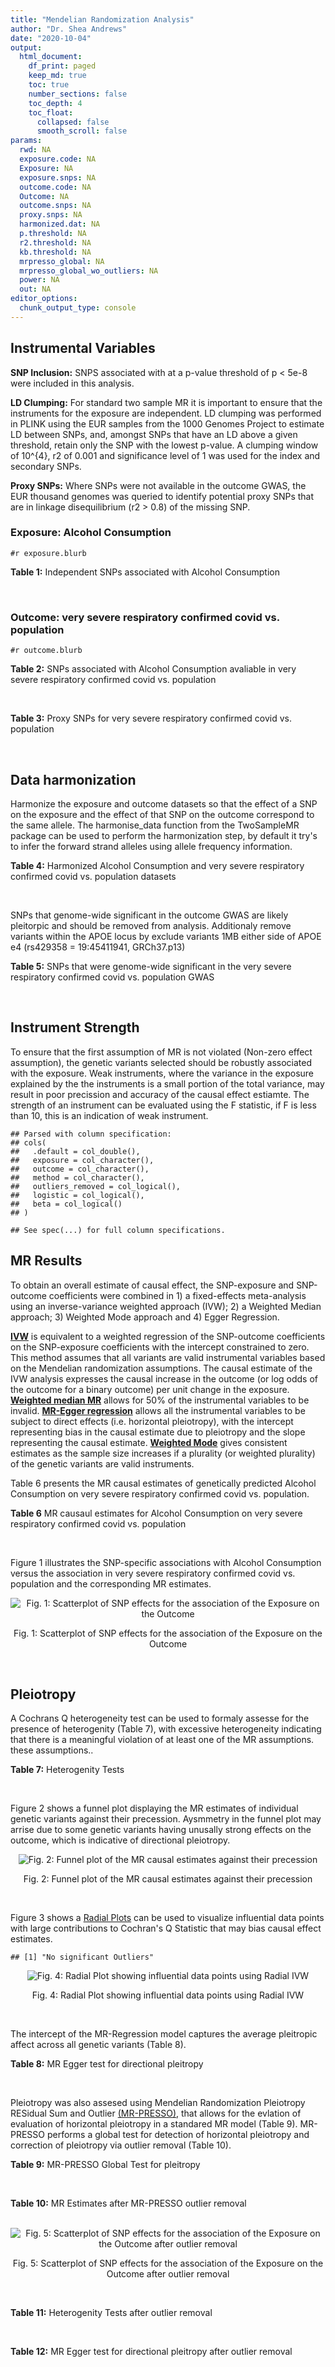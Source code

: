 ```yaml
---
title: "Mendelian Randomization Analysis"
author: "Dr. Shea Andrews"
date: "2020-10-04"
output:
  html_document:
    df_print: paged
    keep_md: true
    toc: true
    number_sections: false
    toc_depth: 4
    toc_float:
      collapsed: false
      smooth_scroll: false
params:
  rwd: NA
  exposure.code: NA
  Exposure: NA
  exposure.snps: NA
  outcome.code: NA
  Outcome: NA
  outcome.snps: NA
  proxy.snps: NA
  harmonized.dat: NA
  p.threshold: NA
  r2.threshold: NA
  kb.threshold: NA
  mrpresso_global: NA
  mrpresso_global_wo_outliers: NA
  power: NA
  out: NA
editor_options:
  chunk_output_type: console
---
```







## Instrumental Variables
**SNP Inclusion:** SNPS associated with at a p-value threshold of p < 5e-8 were included in this analysis.
<br>

**LD Clumping:** For standard two sample MR it is important to ensure that the instruments for the exposure are independent. LD clumping was performed in PLINK using the EUR samples from the 1000 Genomes Project to estimate LD between SNPs, and, amongst SNPs that have an LD above a given threshold, retain only the SNP with the lowest p-value. A clumping window of 10^{4}, r2 of 0.001 and significance level of 1 was used for the index and secondary SNPs.
<br>

**Proxy SNPs:** Where SNPs were not available in the outcome GWAS, the EUR thousand genomes was queried to identify potential proxy SNPs that are in linkage disequilibrium (r2 > 0.8) of the missing SNP.
<br>

### Exposure: Alcohol Consumption
`#r exposure.blurb`
<br>

**Table 1:** Independent SNPs associated with Alcohol Consumption
<div data-pagedtable="false">
  <script data-pagedtable-source type="application/json">
{"columns":[{"label":["SNP"],"name":[1],"type":["chr"],"align":["left"]},{"label":["CHROM"],"name":[2],"type":["dbl"],"align":["right"]},{"label":["POS"],"name":[3],"type":["dbl"],"align":["right"]},{"label":["REF"],"name":[4],"type":["chr"],"align":["left"]},{"label":["ALT"],"name":[5],"type":["chr"],"align":["left"]},{"label":["AF"],"name":[6],"type":["dbl"],"align":["right"]},{"label":["BETA"],"name":[7],"type":["dbl"],"align":["right"]},{"label":["SE"],"name":[8],"type":["dbl"],"align":["right"]},{"label":["Z"],"name":[9],"type":["dbl"],"align":["right"]},{"label":["P"],"name":[10],"type":["dbl"],"align":["right"]},{"label":["N"],"name":[11],"type":["dbl"],"align":["right"]},{"label":["TRAIT"],"name":[12],"type":["chr"],"align":["left"]}],"data":[{"1":"rs10753661","2":"1","3":"165119792","4":"G","5":"A","6":"0.7020","7":"-0.0113","8":"0.00209","9":"-5.406699","10":"4.24e-08","11":"537349","12":"drnkwk"},{"1":"rs28680958","2":"1","3":"173848808","4":"G","5":"A","6":"0.2300","7":"-0.0136","8":"0.00237","9":"-5.738397","10":"9.78e-09","11":"537349","12":"drnkwk"},{"1":"rs1260326","2":"2","3":"27730940","4":"T","5":"C","6":"0.5950","7":"0.0233","8":"0.00196","9":"11.887755","10":"3.33e-33","11":"537349","12":"drnkwk"},{"1":"rs62135521","2":"2","3":"44296002","4":"G","5":"T","6":"0.0378","7":"-0.0272","8":"0.00470","9":"-5.787234","10":"9.91e-09","11":"537349","12":"drnkwk"},{"1":"rs528301","2":"2","3":"45154908","4":"G","5":"A","6":"0.6050","7":"0.0156","8":"0.00195","9":"8.000000","10":"1.25e-15","11":"537349","12":"drnkwk"},{"1":"rs6739804","2":"2","3":"63269604","4":"T","5":"C","6":"0.6600","7":"-0.0129","8":"0.00208","9":"-6.201923","10":"4.72e-10","11":"537349","12":"drnkwk"},{"1":"rs4233567","2":"2","3":"144272376","4":"C","5":"T","6":"0.3400","7":"-0.0130","8":"0.00208","9":"-6.250000","10":"3.83e-10","11":"537349","12":"drnkwk"},{"1":"rs28732378","2":"3","3":"85403892","4":"A","5":"G","6":"0.7290","7":"-0.0163","8":"0.00217","9":"-7.511521","10":"2.24e-14","11":"537349","12":"drnkwk"},{"1":"rs28712821","2":"4","3":"39413780","4":"G","5":"A","6":"0.5940","7":"0.0284","8":"0.00199","9":"14.271357","10":"1.10e-46","11":"537349","12":"drnkwk"},{"1":"rs16854020","2":"4","3":"42117559","4":"G","5":"A","6":"0.1270","7":"0.0180","8":"0.00289","9":"6.228374","10":"4.82e-10","11":"537349","12":"drnkwk"},{"1":"rs1229984","2":"4","3":"100239319","4":"T","5":"C","6":"0.9530","7":"0.2090","8":"0.00673","9":"31.054978","10":"1.60e-203","11":"537349","12":"drnkwk"},{"1":"rs78234152","2":"4","3":"100279889","4":"G","5":"A","6":"0.0986","7":"0.0275","8":"0.00306","9":"8.986928","10":"2.18e-19","11":"537349","12":"drnkwk"},{"1":"rs13107325","2":"4","3":"103188709","4":"C","5":"T","6":"0.0654","7":"-0.0369","8":"0.00395","9":"-9.341772","10":"1.23e-20","11":"537349","12":"drnkwk"},{"1":"rs331939","2":"4","3":"143654889","4":"G","5":"A","6":"0.3390","7":"-0.0118","8":"0.00202","9":"-5.841584","10":"4.50e-09","11":"537349","12":"drnkwk"},{"1":"rs4916723","2":"5","3":"87854395","4":"A","5":"C","6":"0.4040","7":"-0.0115","8":"0.00199","9":"-5.778894","10":"8.07e-09","11":"537349","12":"drnkwk"},{"1":"rs55872084","2":"5","3":"155902003","4":"G","5":"T","6":"0.2180","7":"0.0129","8":"0.00228","9":"5.657895","10":"1.98e-08","11":"537349","12":"drnkwk"},{"1":"rs10085696","2":"7","3":"69783020","4":"A","5":"G","6":"0.2010","7":"-0.0160","8":"0.00249","9":"-6.425703","10":"1.24e-10","11":"537349","12":"drnkwk"},{"1":"rs2299409","2":"7","3":"103812171","4":"G","5":"A","6":"0.4930","7":"-0.0104","8":"0.00192","9":"-5.416667","10":"4.80e-08","11":"537349","12":"drnkwk"},{"1":"rs6951574","2":"7","3":"153489744","4":"T","5":"C","6":"0.4590","7":"0.0135","8":"0.00205","9":"6.585366","10":"4.44e-11","11":"537349","12":"drnkwk"},{"1":"rs28601761","2":"8","3":"126500031","4":"C","5":"G","6":"0.4050","7":"0.0116","8":"0.00201","9":"5.771144","10":"7.60e-09","11":"537349","12":"drnkwk"},{"1":"rs55932213","2":"9","3":"108755622","4":"A","5":"G","6":"0.7010","7":"0.0129","8":"0.00230","9":"5.608696","10":"1.80e-08","11":"537349","12":"drnkwk"},{"1":"rs2049045","2":"11","3":"27694241","4":"G","5":"C","6":"0.1890","7":"-0.0137","8":"0.00251","9":"-5.458167","10":"3.97e-08","11":"537349","12":"drnkwk"},{"1":"rs4752999","2":"11","3":"47428565","4":"C","5":"T","6":"0.3210","7":"-0.0145","8":"0.00207","9":"-7.004831","10":"2.03e-12","11":"537349","12":"drnkwk"},{"1":"rs4309187","2":"11","3":"113412443","4":"A","5":"C","6":"0.6970","7":"0.0149","8":"0.00210","9":"7.095238","10":"1.37e-12","11":"537349","12":"drnkwk"},{"1":"rs17542254","2":"11","3":"113655696","4":"A","5":"G","6":"0.2510","7":"0.0131","8":"0.00214","9":"6.121495","10":"8.96e-10","11":"537349","12":"drnkwk"},{"1":"rs1387766","2":"12","3":"92081800","4":"G","5":"A","6":"0.6220","7":"-0.0108","8":"0.00198","9":"-5.454545","10":"4.79e-08","11":"537349","12":"drnkwk"},{"1":"rs34704785","2":"13","3":"68117681","4":"C","5":"T","6":"0.4120","7":"-0.0114","8":"0.00214","9":"-5.327103","10":"4.52e-08","11":"537349","12":"drnkwk"},{"1":"rs1123285","2":"14","3":"57274519","4":"C","5":"G","6":"0.3390","7":"-0.0127","8":"0.00208","9":"-6.105769","10":"1.36e-09","11":"537349","12":"drnkwk"},{"1":"rs28929474","2":"14","3":"94844947","4":"C","5":"T","6":"0.0154","7":"-0.0477","8":"0.00719","9":"-6.634214","10":"2.39e-11","11":"537349","12":"drnkwk"},{"1":"rs153106","2":"16","3":"28526897","4":"T","5":"C","6":"0.4090","7":"-0.0137","8":"0.00196","9":"-6.989796","10":"3.63e-12","11":"537349","12":"drnkwk"},{"1":"rs79616692","2":"16","3":"72338507","4":"G","5":"C","6":"0.1100","7":"0.0190","8":"0.00315","9":"6.031746","10":"2.38e-09","11":"537349","12":"drnkwk"},{"1":"rs11860773","2":"16","3":"73912503","4":"T","5":"C","6":"0.1760","7":"-0.0155","8":"0.00251","9":"-6.175299","10":"8.35e-10","11":"537349","12":"drnkwk"},{"1":"rs13332432","2":"16","3":"85721809","4":"C","5":"G","6":"0.2960","7":"0.0142","8":"0.00219","9":"6.484018","10":"5.94e-11","11":"537349","12":"drnkwk"},{"1":"rs34121753","2":"17","3":"7733833","4":"A","5":"G","6":"0.5320","7":"0.0112","8":"0.00199","9":"5.628141","10":"1.39e-08","11":"537349","12":"drnkwk"},{"1":"rs76640332","2":"17","3":"44189858","4":"G","5":"A","6":"0.2040","7":"-0.0219","8":"0.00250","9":"-8.760000","10":"1.47e-18","11":"537349","12":"drnkwk"},{"1":"rs838145","2":"19","3":"49248730","4":"G","5":"A","6":"0.5840","7":"-0.0161","8":"0.00198","9":"-8.131313","10":"3.87e-16","11":"537349","12":"drnkwk"},{"1":"rs6106989","2":"20","3":"25027630","4":"G","5":"A","6":"0.6280","7":"0.0113","8":"0.00204","9":"5.539216","10":"3.81e-08","11":"537349","12":"drnkwk"}],"options":{"columns":{"min":{},"max":[10]},"rows":{"min":[10],"max":[10]},"pages":{}}}
  </script>
</div>
<br>

### Outcome: very severe respiratory confirmed covid vs. population
`#r outcome.blurb`
<br>

**Table 2:** SNPs associated with Alcohol Consumption avaliable in very severe respiratory confirmed covid vs. population
<div data-pagedtable="false">
  <script data-pagedtable-source type="application/json">
{"columns":[{"label":["SNP"],"name":[1],"type":["chr"],"align":["left"]},{"label":["CHROM"],"name":[2],"type":["dbl"],"align":["right"]},{"label":["POS"],"name":[3],"type":["dbl"],"align":["right"]},{"label":["REF"],"name":[4],"type":["chr"],"align":["left"]},{"label":["ALT"],"name":[5],"type":["chr"],"align":["left"]},{"label":["AF"],"name":[6],"type":["dbl"],"align":["right"]},{"label":["BETA"],"name":[7],"type":["dbl"],"align":["right"]},{"label":["SE"],"name":[8],"type":["dbl"],"align":["right"]},{"label":["Z"],"name":[9],"type":["dbl"],"align":["right"]},{"label":["P"],"name":[10],"type":["dbl"],"align":["right"]},{"label":["N"],"name":[11],"type":["dbl"],"align":["right"]},{"label":["TRAIT"],"name":[12],"type":["chr"],"align":["left"]}],"data":[{"1":"rs1260326","2":"2","3":"27730940","4":"T","5":"C","6":"0.65390","7":"0.0386460","8":"0.033298","9":"1.1606102","10":"0.245800","11":"286929","12":"very_severe_respiratory_confirmed_covid_vs._population"},{"1":"rs62135521","2":"2","3":"44296002","4":"G","5":"T","6":"0.04363","7":"-0.1443600","8":"0.084826","9":"-1.7018367","10":"0.088790","11":"259552","12":"very_severe_respiratory_confirmed_covid_vs._population"},{"1":"rs528301","2":"2","3":"45154908","4":"G","5":"A","6":"0.65990","7":"-0.0341860","8":"0.052308","9":"-0.6535520","10":"0.513400","11":"277276","12":"very_severe_respiratory_confirmed_covid_vs._population"},{"1":"rs6739804","2":"2","3":"63269604","4":"T","5":"C","6":"0.65520","7":"-0.0225960","8":"0.054284","9":"-0.4162553","10":"0.677200","11":"249899","12":"very_severe_respiratory_confirmed_covid_vs._population"},{"1":"rs4233567","2":"2","3":"144272376","4":"C","5":"T","6":"0.33680","7":"-0.0561990","8":"0.056041","9":"-1.0028194","10":"0.315900","11":"277276","12":"very_severe_respiratory_confirmed_covid_vs._population"},{"1":"rs28732378","2":"3","3":"85403892","4":"A","5":"G","6":"0.73760","7":"0.0354840","8":"0.036307","9":"0.9773322","10":"0.328400","11":"287332","12":"very_severe_respiratory_confirmed_covid_vs._population"},{"1":"rs28712821","2":"4","3":"39413780","4":"G","5":"A","6":"0.61750","7":"0.0883140","8":"0.052990","9":"1.6666163","10":"0.095590","11":"277276","12":"very_severe_respiratory_confirmed_covid_vs._population"},{"1":"rs16854020","2":"4","3":"42117559","4":"G","5":"A","6":"0.08859","7":"0.0381000","8":"0.046380","9":"0.8214748","10":"0.411400","11":"287332","12":"very_severe_respiratory_confirmed_covid_vs._population"},{"1":"rs1229984","2":"4","3":"100239319","4":"T","5":"C","6":"0.99200","7":"0.3291800","8":"0.101150","9":"3.2543747","10":"0.001137","11":"248017","12":"very_severe_respiratory_confirmed_covid_vs._population"},{"1":"rs78234152","2":"4","3":"100279889","4":"G","5":"A","6":"0.13140","7":"0.0452870","8":"0.055790","9":"0.8117405","10":"0.416900","11":"287332","12":"very_severe_respiratory_confirmed_covid_vs._population"},{"1":"rs13107325","2":"4","3":"103188709","4":"C","5":"T","6":"0.01873","7":"0.0841290","8":"0.060077","9":"1.4003529","10":"0.161400","11":"259955","12":"very_severe_respiratory_confirmed_covid_vs._population"},{"1":"rs331939","2":"4","3":"143654889","4":"G","5":"A","6":"0.30440","7":"0.0051039","8":"0.034047","9":"0.1499075","10":"0.880800","11":"287332","12":"very_severe_respiratory_confirmed_covid_vs._population"},{"1":"rs4916723","2":"5","3":"87854395","4":"A","5":"C","6":"0.46370","7":"0.0092888","8":"0.053992","9":"0.1720403","10":"0.863400","11":"249899","12":"very_severe_respiratory_confirmed_covid_vs._population"},{"1":"rs55872084","2":"5","3":"155902003","4":"G","5":"T","6":"0.16800","7":"-0.0351850","8":"0.062716","9":"-0.5610211","10":"0.574800","11":"277276","12":"very_severe_respiratory_confirmed_covid_vs._population"},{"1":"rs10085696","2":"7","3":"69783020","4":"A","5":"G","6":"0.21060","7":"0.0330200","8":"0.040794","9":"0.8094328","10":"0.418300","11":"287332","12":"very_severe_respiratory_confirmed_covid_vs._population"},{"1":"rs2299409","2":"7","3":"103812171","4":"G","5":"A","6":"0.47890","7":"0.0443950","8":"0.033277","9":"1.3341046","10":"0.182200","11":"287332","12":"very_severe_respiratory_confirmed_covid_vs._population"},{"1":"rs28601761","2":"8","3":"126500031","4":"C","5":"G","6":"0.39880","7":"-0.0033675","8":"0.050574","9":"-0.0665856","10":"0.946900","11":"277276","12":"very_severe_respiratory_confirmed_covid_vs._population"},{"1":"rs55932213","2":"9","3":"108755622","4":"A","5":"G","6":"0.71940","7":"0.0160030","8":"0.054414","9":"0.2940971","10":"0.768700","11":"277276","12":"very_severe_respiratory_confirmed_covid_vs._population"},{"1":"rs2049045","2":"11","3":"27694241","4":"G","5":"C","6":"0.15290","7":"-0.0481540","8":"0.066202","9":"-0.7273798","10":"0.467000","11":"249899","12":"very_severe_respiratory_confirmed_covid_vs._population"},{"1":"rs4752999","2":"11","3":"47428565","4":"C","5":"T","6":"0.32240","7":"-0.0653590","8":"0.035044","9":"-1.8650554","10":"0.062170","11":"287332","12":"very_severe_respiratory_confirmed_covid_vs._population"},{"1":"rs4309187","2":"11","3":"113412443","4":"A","5":"C","6":"0.81160","7":"-0.1345100","8":"0.054662","9":"-2.4607588","10":"0.013860","11":"277276","12":"very_severe_respiratory_confirmed_covid_vs._population"},{"1":"rs17542254","2":"11","3":"113655696","4":"A","5":"G","6":"0.22190","7":"0.0706080","8":"0.036709","9":"1.9234520","10":"0.054420","11":"287332","12":"very_severe_respiratory_confirmed_covid_vs._population"},{"1":"rs1387766","2":"12","3":"92081800","4":"G","5":"A","6":"0.65880","7":"0.0132210","8":"0.033911","9":"0.3898735","10":"0.696600","11":"287332","12":"very_severe_respiratory_confirmed_covid_vs._population"},{"1":"rs34704785","2":"13","3":"68117681","4":"C","5":"T","6":"0.46720","7":"0.0353740","8":"0.048712","9":"0.7261866","10":"0.467700","11":"249899","12":"very_severe_respiratory_confirmed_covid_vs._population"},{"1":"rs1123285","2":"14","3":"57274519","4":"C","5":"G","6":"0.34380","7":"0.0037429","8":"0.054252","9":"0.0689910","10":"0.945000","11":"276873","12":"very_severe_respiratory_confirmed_covid_vs._population"},{"1":"rs28929474","2":"14","3":"94844947","4":"C","5":"T","6":"0.01957","7":"0.1242400","8":"0.127510","9":"0.9743550","10":"0.329900","11":"259552","12":"very_severe_respiratory_confirmed_covid_vs._population"},{"1":"rs153106","2":"16","3":"28526897","4":"T","5":"C","6":"0.44660","7":"0.0356600","8":"0.033414","9":"1.0672173","10":"0.285900","11":"286929","12":"very_severe_respiratory_confirmed_covid_vs._population"},{"1":"rs79616692","2":"16","3":"72338507","4":"G","5":"C","6":"0.12100","7":"0.0506130","8":"0.081171","9":"0.6235355","10":"0.532900","11":"277276","12":"very_severe_respiratory_confirmed_covid_vs._population"},{"1":"rs11860773","2":"16","3":"73912503","4":"T","5":"C","6":"0.19140","7":"-0.0447390","8":"0.069020","9":"-0.6482034","10":"0.516900","11":"277276","12":"very_severe_respiratory_confirmed_covid_vs._population"},{"1":"rs13332432","2":"16","3":"85721809","4":"C","5":"G","6":"0.24720","7":"0.0883510","8":"0.059107","9":"1.4947637","10":"0.135000","11":"277276","12":"very_severe_respiratory_confirmed_covid_vs._population"},{"1":"rs34121753","2":"17","3":"7733833","4":"A","5":"G","6":"0.42790","7":"0.0599790","8":"0.055760","9":"1.0756636","10":"0.282100","11":"277276","12":"very_severe_respiratory_confirmed_covid_vs._population"},{"1":"rs76640332","2":"17","3":"44189858","4":"G","5":"A","6":"0.08733","7":"-0.0735160","8":"0.061781","9":"-1.1899451","10":"0.234100","11":"249899","12":"very_severe_respiratory_confirmed_covid_vs._population"},{"1":"rs838145","2":"19","3":"49248730","4":"G","5":"A","6":"0.66330","7":"0.1317000","8":"0.052904","9":"2.4894148","10":"0.012800","11":"277276","12":"very_severe_respiratory_confirmed_covid_vs._population"},{"1":"rs6106989","2":"20","3":"25027630","4":"G","5":"A","6":"0.66370","7":"0.0081846","8":"0.052145","9":"0.1569585","10":"0.875300","11":"249899","12":"very_severe_respiratory_confirmed_covid_vs._population"},{"1":"rs10753661","2":"NA","3":"NA","4":"NA","5":"NA","6":"NA","7":"NA","8":"NA","9":"NA","10":"NA","11":"NA","12":"NA"},{"1":"rs28680958","2":"NA","3":"NA","4":"NA","5":"NA","6":"NA","7":"NA","8":"NA","9":"NA","10":"NA","11":"NA","12":"NA"},{"1":"rs6951574","2":"NA","3":"NA","4":"NA","5":"NA","6":"NA","7":"NA","8":"NA","9":"NA","10":"NA","11":"NA","12":"NA"}],"options":{"columns":{"min":{},"max":[10]},"rows":{"min":[10],"max":[10]},"pages":{}}}
  </script>
</div>
<br>

**Table 3:** Proxy SNPs for very severe respiratory confirmed covid vs. population
<div data-pagedtable="false">
  <script data-pagedtable-source type="application/json">
{"columns":[{"label":["target_snp"],"name":[1],"type":["chr"],"align":["left"]},{"label":["proxy_snp"],"name":[2],"type":["chr"],"align":["left"]},{"label":["ld.r2"],"name":[3],"type":["dbl"],"align":["right"]},{"label":["Dprime"],"name":[4],"type":["dbl"],"align":["right"]},{"label":["PHASE"],"name":[5],"type":["chr"],"align":["left"]},{"label":["X12"],"name":[6],"type":["lgl"],"align":["right"]},{"label":["CHROM"],"name":[7],"type":["dbl"],"align":["right"]},{"label":["POS"],"name":[8],"type":["dbl"],"align":["right"]},{"label":["REF.proxy"],"name":[9],"type":["chr"],"align":["left"]},{"label":["ALT.proxy"],"name":[10],"type":["chr"],"align":["left"]},{"label":["AF"],"name":[11],"type":["dbl"],"align":["right"]},{"label":["BETA"],"name":[12],"type":["dbl"],"align":["right"]},{"label":["SE"],"name":[13],"type":["dbl"],"align":["right"]},{"label":["Z"],"name":[14],"type":["dbl"],"align":["right"]},{"label":["P"],"name":[15],"type":["dbl"],"align":["right"]},{"label":["N"],"name":[16],"type":["dbl"],"align":["right"]},{"label":["TRAIT"],"name":[17],"type":["chr"],"align":["left"]},{"label":["ref"],"name":[18],"type":["chr"],"align":["left"]},{"label":["ref.proxy"],"name":[19],"type":["chr"],"align":["left"]},{"label":["alt"],"name":[20],"type":["lgl"],"align":["right"]},{"label":["alt.proxy"],"name":[21],"type":["chr"],"align":["left"]},{"label":["ALT"],"name":[22],"type":["chr"],"align":["left"]},{"label":["REF"],"name":[23],"type":["lgl"],"align":["right"]},{"label":["proxy.outcome"],"name":[24],"type":["lgl"],"align":["right"]}],"data":[{"1":"rs6951574","2":"rs2622238","3":"0.945407","4":"1","5":"CG/TA","6":"NA","7":"7","8":"153488760","9":"A","10":"G","11":"0.3875","12":"0.021403","13":"0.058631","14":"0.3650458","15":"0.7151","16":"249496","17":"very_severe_respiratory_confirmed_covid_vs._population","18":"C","19":"G","20":"TRUE","21":"A","22":"C","23":"TRUE","24":"TRUE"},{"1":"rs10753661","2":"NA","3":"NA","4":"NA","5":"NA","6":"NA","7":"NA","8":"NA","9":"NA","10":"NA","11":"NA","12":"NA","13":"NA","14":"NA","15":"NA","16":"NA","17":"NA","18":"NA","19":"NA","20":"NA","21":"NA","22":"NA","23":"NA","24":"NA"},{"1":"rs28680958","2":"NA","3":"NA","4":"NA","5":"NA","6":"NA","7":"NA","8":"NA","9":"NA","10":"NA","11":"NA","12":"NA","13":"NA","14":"NA","15":"NA","16":"NA","17":"NA","18":"NA","19":"NA","20":"NA","21":"NA","22":"NA","23":"NA","24":"NA"}],"options":{"columns":{"min":{},"max":[10]},"rows":{"min":[10],"max":[10]},"pages":{}}}
  </script>
</div>
<br>

## Data harmonization
Harmonize the exposure and outcome datasets so that the effect of a SNP on the exposure and the effect of that SNP on the outcome correspond to the same allele. The harmonise_data function from the TwoSampleMR package can be used to perform the harmonization step, by default it try's to infer the forward strand alleles using allele frequency information.
<br>

**Table 4:** Harmonized Alcohol Consumption and very severe respiratory confirmed covid vs. population datasets
<div data-pagedtable="false">
  <script data-pagedtable-source type="application/json">
{"columns":[{"label":["SNP"],"name":[1],"type":["chr"],"align":["left"]},{"label":["effect_allele.exposure"],"name":[2],"type":["chr"],"align":["left"]},{"label":["other_allele.exposure"],"name":[3],"type":["chr"],"align":["left"]},{"label":["effect_allele.outcome"],"name":[4],"type":["chr"],"align":["left"]},{"label":["other_allele.outcome"],"name":[5],"type":["chr"],"align":["left"]},{"label":["beta.exposure"],"name":[6],"type":["dbl"],"align":["right"]},{"label":["beta.outcome"],"name":[7],"type":["dbl"],"align":["right"]},{"label":["eaf.exposure"],"name":[8],"type":["dbl"],"align":["right"]},{"label":["eaf.outcome"],"name":[9],"type":["dbl"],"align":["right"]},{"label":["remove"],"name":[10],"type":["lgl"],"align":["right"]},{"label":["palindromic"],"name":[11],"type":["lgl"],"align":["right"]},{"label":["ambiguous"],"name":[12],"type":["lgl"],"align":["right"]},{"label":["id.outcome"],"name":[13],"type":["chr"],"align":["left"]},{"label":["chr.outcome"],"name":[14],"type":["dbl"],"align":["right"]},{"label":["pos.outcome"],"name":[15],"type":["dbl"],"align":["right"]},{"label":["se.outcome"],"name":[16],"type":["dbl"],"align":["right"]},{"label":["z.outcome"],"name":[17],"type":["dbl"],"align":["right"]},{"label":["pval.outcome"],"name":[18],"type":["dbl"],"align":["right"]},{"label":["samplesize.outcome"],"name":[19],"type":["dbl"],"align":["right"]},{"label":["outcome"],"name":[20],"type":["chr"],"align":["left"]},{"label":["mr_keep.outcome"],"name":[21],"type":["lgl"],"align":["right"]},{"label":["pval_origin.outcome"],"name":[22],"type":["chr"],"align":["left"]},{"label":["chr.exposure"],"name":[23],"type":["dbl"],"align":["right"]},{"label":["pos.exposure"],"name":[24],"type":["dbl"],"align":["right"]},{"label":["se.exposure"],"name":[25],"type":["dbl"],"align":["right"]},{"label":["z.exposure"],"name":[26],"type":["dbl"],"align":["right"]},{"label":["pval.exposure"],"name":[27],"type":["dbl"],"align":["right"]},{"label":["samplesize.exposure"],"name":[28],"type":["dbl"],"align":["right"]},{"label":["exposure"],"name":[29],"type":["chr"],"align":["left"]},{"label":["mr_keep.exposure"],"name":[30],"type":["lgl"],"align":["right"]},{"label":["pval_origin.exposure"],"name":[31],"type":["chr"],"align":["left"]},{"label":["id.exposure"],"name":[32],"type":["chr"],"align":["left"]},{"label":["action"],"name":[33],"type":["dbl"],"align":["right"]},{"label":["mr_keep"],"name":[34],"type":["lgl"],"align":["right"]},{"label":["pt"],"name":[35],"type":["dbl"],"align":["right"]},{"label":["pleitropy_keep"],"name":[36],"type":["lgl"],"align":["right"]},{"label":["mrpresso_RSSobs"],"name":[37],"type":["dbl"],"align":["right"]},{"label":["mrpresso_pval"],"name":[38],"type":["dbl"],"align":["right"]},{"label":["mrpresso_keep"],"name":[39],"type":["lgl"],"align":["right"]}],"data":[{"1":"rs10085696","2":"G","3":"A","4":"G","5":"A","6":"-0.0160","7":"0.0330200","8":"0.2010","9":"0.21060","10":"FALSE","11":"FALSE","12":"FALSE","13":"fklzZ8","14":"7","15":"69783020","16":"0.040794","17":"0.8094328","18":"0.418300","19":"287332","20":"covidhgi2020anaA2v3","21":"TRUE","22":"reported","23":"7","24":"69783020","25":"0.00249","26":"-6.425703","27":"1.24e-10","28":"537349","29":"Liu2019drnkwk","30":"TRUE","31":"reported","32":"seMAMf","33":"2","34":"TRUE","35":"5e-08","36":"TRUE","37":"2.450855e-03","38":"1.0000","39":"TRUE"},{"1":"rs1123285","2":"G","3":"C","4":"G","5":"C","6":"-0.0127","7":"0.0037429","8":"0.3390","9":"0.34380","10":"FALSE","11":"TRUE","12":"FALSE","13":"fklzZ8","14":"14","15":"57274519","16":"0.054252","17":"0.0689910","18":"0.945000","19":"276873","20":"covidhgi2020anaA2v3","21":"TRUE","22":"reported","23":"14","24":"57274519","25":"0.00208","26":"-6.105769","27":"1.36e-09","28":"537349","29":"Liu2019drnkwk","30":"TRUE","31":"reported","32":"seMAMf","33":"2","34":"TRUE","35":"5e-08","36":"TRUE","37":"2.627909e-04","38":"1.0000","39":"TRUE"},{"1":"rs11860773","2":"C","3":"T","4":"C","5":"T","6":"-0.0155","7":"-0.0447390","8":"0.1760","9":"0.19140","10":"FALSE","11":"FALSE","12":"FALSE","13":"fklzZ8","14":"16","15":"73912503","16":"0.069020","17":"-0.6482034","18":"0.516900","19":"277276","20":"covidhgi2020anaA2v3","21":"TRUE","22":"reported","23":"16","24":"73912503","25":"0.00251","26":"-6.175299","27":"8.35e-10","28":"537349","29":"Liu2019drnkwk","30":"TRUE","31":"reported","32":"seMAMf","33":"2","34":"TRUE","35":"5e-08","36":"TRUE","37":"8.899751e-04","38":"1.0000","39":"TRUE"},{"1":"rs1229984","2":"C","3":"T","4":"C","5":"T","6":"0.2090","7":"0.3291800","8":"0.9530","9":"0.99200","10":"FALSE","11":"FALSE","12":"FALSE","13":"fklzZ8","14":"4","15":"100239319","16":"0.101150","17":"3.2543747","18":"0.001137","19":"248017","20":"covidhgi2020anaA2v3","21":"TRUE","22":"reported","23":"4","24":"100239319","25":"0.00673","26":"31.054978","27":"1.00e-200","28":"537349","29":"Liu2019drnkwk","30":"TRUE","31":"reported","32":"seMAMf","33":"2","34":"TRUE","35":"5e-08","36":"TRUE","37":"6.629421e-02","38":"1.0000","39":"TRUE"},{"1":"rs1260326","2":"C","3":"T","4":"C","5":"T","6":"0.0233","7":"0.0386460","8":"0.5950","9":"0.65390","10":"FALSE","11":"FALSE","12":"FALSE","13":"fklzZ8","14":"2","15":"27730940","16":"0.033298","17":"1.1606102","18":"0.245800","19":"286929","20":"covidhgi2020anaA2v3","21":"TRUE","22":"reported","23":"2","24":"27730940","25":"0.00196","26":"11.887755","27":"3.33e-33","28":"537349","29":"Liu2019drnkwk","30":"TRUE","31":"reported","32":"seMAMf","33":"2","34":"TRUE","35":"5e-08","36":"TRUE","37":"2.877204e-04","38":"1.0000","39":"TRUE"},{"1":"rs13107325","2":"T","3":"C","4":"T","5":"C","6":"-0.0369","7":"0.0841290","8":"0.0654","9":"0.01873","10":"FALSE","11":"FALSE","12":"FALSE","13":"fklzZ8","14":"4","15":"103188709","16":"0.060077","17":"1.4003529","18":"0.161400","19":"259955","20":"covidhgi2020anaA2v3","21":"TRUE","22":"reported","23":"4","24":"103188709","25":"0.00395","26":"-9.341772","27":"1.23e-20","28":"537349","29":"Liu2019drnkwk","30":"TRUE","31":"reported","32":"seMAMf","33":"2","34":"TRUE","35":"5e-08","36":"TRUE","37":"1.580785e-02","38":"1.0000","39":"TRUE"},{"1":"rs13332432","2":"G","3":"C","4":"G","5":"C","6":"0.0142","7":"0.0883510","8":"0.2960","9":"0.24720","10":"FALSE","11":"TRUE","12":"FALSE","13":"fklzZ8","14":"16","15":"85721809","16":"0.059107","17":"1.4947637","18":"0.135000","19":"277276","20":"covidhgi2020anaA2v3","21":"TRUE","22":"reported","23":"16","24":"85721809","25":"0.00219","26":"6.484018","27":"5.94e-11","28":"537349","29":"Liu2019drnkwk","30":"TRUE","31":"reported","32":"seMAMf","33":"2","34":"TRUE","35":"5e-08","36":"TRUE","37":"5.632287e-03","38":"1.0000","39":"TRUE"},{"1":"rs1387766","2":"A","3":"G","4":"A","5":"G","6":"-0.0108","7":"0.0132210","8":"0.6220","9":"0.65880","10":"FALSE","11":"FALSE","12":"FALSE","13":"fklzZ8","14":"12","15":"92081800","16":"0.033911","17":"0.3898735","18":"0.696600","19":"287332","20":"covidhgi2020anaA2v3","21":"TRUE","22":"reported","23":"12","24":"92081800","25":"0.00198","26":"-5.454545","27":"4.79e-08","28":"537349","29":"Liu2019drnkwk","30":"TRUE","31":"reported","32":"seMAMf","33":"2","34":"TRUE","35":"5e-08","36":"TRUE","37":"5.772071e-04","38":"1.0000","39":"TRUE"},{"1":"rs153106","2":"C","3":"T","4":"C","5":"T","6":"-0.0137","7":"0.0356600","8":"0.4090","9":"0.44660","10":"FALSE","11":"FALSE","12":"FALSE","13":"fklzZ8","14":"16","15":"28526897","16":"0.033414","17":"1.0672173","18":"0.285900","19":"286929","20":"covidhgi2020anaA2v3","21":"TRUE","22":"reported","23":"16","24":"28526897","25":"0.00196","26":"-6.989796","27":"3.63e-12","28":"537349","29":"Liu2019drnkwk","30":"TRUE","31":"reported","32":"seMAMf","33":"2","34":"TRUE","35":"5e-08","36":"TRUE","37":"2.500209e-03","38":"1.0000","39":"TRUE"},{"1":"rs16854020","2":"A","3":"G","4":"A","5":"G","6":"0.0180","7":"0.0381000","8":"0.1270","9":"0.08859","10":"FALSE","11":"FALSE","12":"FALSE","13":"fklzZ8","14":"4","15":"42117559","16":"0.046380","17":"0.8214748","18":"0.411400","19":"287332","20":"covidhgi2020anaA2v3","21":"TRUE","22":"reported","23":"4","24":"42117559","25":"0.00289","26":"6.228374","27":"4.82e-10","28":"537349","29":"Liu2019drnkwk","30":"TRUE","31":"reported","32":"seMAMf","33":"2","34":"TRUE","35":"5e-08","36":"TRUE","37":"4.392408e-04","38":"1.0000","39":"TRUE"},{"1":"rs17542254","2":"G","3":"A","4":"G","5":"A","6":"0.0131","7":"0.0706080","8":"0.2510","9":"0.22190","10":"FALSE","11":"FALSE","12":"FALSE","13":"fklzZ8","14":"11","15":"113655696","16":"0.036709","17":"1.9234520","18":"0.054420","19":"287332","20":"covidhgi2020anaA2v3","21":"TRUE","22":"reported","23":"11","24":"113655696","25":"0.00214","26":"6.121495","27":"8.96e-10","28":"537349","29":"Liu2019drnkwk","30":"TRUE","31":"reported","32":"seMAMf","33":"2","34":"TRUE","35":"5e-08","36":"TRUE","37":"3.452009e-03","38":"1.0000","39":"TRUE"},{"1":"rs2049045","2":"C","3":"G","4":"C","5":"G","6":"-0.0137","7":"-0.0481540","8":"0.1890","9":"0.15290","10":"FALSE","11":"TRUE","12":"FALSE","13":"fklzZ8","14":"11","15":"27694241","16":"0.066202","17":"-0.7273798","18":"0.467000","19":"249899","20":"covidhgi2020anaA2v3","21":"TRUE","22":"reported","23":"11","24":"27694241","25":"0.00251","26":"-5.458167","27":"3.97e-08","28":"537349","29":"Liu2019drnkwk","30":"TRUE","31":"reported","32":"seMAMf","33":"2","34":"TRUE","35":"5e-08","36":"TRUE","37":"1.224915e-03","38":"1.0000","39":"TRUE"},{"1":"rs2299409","2":"A","3":"G","4":"A","5":"G","6":"-0.0104","7":"0.0443950","8":"0.4930","9":"0.47890","10":"FALSE","11":"FALSE","12":"FALSE","13":"fklzZ8","14":"7","15":"103812171","16":"0.033277","17":"1.3341046","18":"0.182200","19":"287332","20":"covidhgi2020anaA2v3","21":"TRUE","22":"reported","23":"7","24":"103812171","25":"0.00192","26":"-5.416667","27":"4.80e-08","28":"537349","29":"Liu2019drnkwk","30":"TRUE","31":"reported","32":"seMAMf","33":"2","34":"TRUE","35":"5e-08","36":"TRUE","37":"3.043005e-03","38":"1.0000","39":"TRUE"},{"1":"rs28601761","2":"G","3":"C","4":"G","5":"C","6":"0.0116","7":"-0.0033675","8":"0.4050","9":"0.39880","10":"FALSE","11":"TRUE","12":"FALSE","13":"fklzZ8","14":"8","15":"126500031","16":"0.050574","17":"-0.0665856","18":"0.946900","19":"277276","20":"covidhgi2020anaA2v3","21":"TRUE","22":"reported","23":"8","24":"126500031","25":"0.00201","26":"5.771144","27":"7.60e-09","28":"537349","29":"Liu2019drnkwk","30":"TRUE","31":"reported","32":"seMAMf","33":"2","34":"TRUE","35":"5e-08","36":"TRUE","37":"2.176006e-04","38":"1.0000","39":"TRUE"},{"1":"rs28712821","2":"A","3":"G","4":"A","5":"G","6":"0.0284","7":"0.0883140","8":"0.5940","9":"0.61750","10":"FALSE","11":"FALSE","12":"FALSE","13":"fklzZ8","14":"4","15":"39413780","16":"0.052990","17":"1.6666163","18":"0.095590","19":"277276","20":"covidhgi2020anaA2v3","21":"TRUE","22":"reported","23":"4","24":"39413780","25":"0.00199","26":"14.271357","27":"1.10e-46","28":"537349","29":"Liu2019drnkwk","30":"TRUE","31":"reported","32":"seMAMf","33":"2","34":"TRUE","35":"5e-08","36":"TRUE","37":"3.948087e-03","38":"1.0000","39":"TRUE"},{"1":"rs28732378","2":"G","3":"A","4":"G","5":"A","6":"-0.0163","7":"0.0354840","8":"0.7290","9":"0.73760","10":"FALSE","11":"FALSE","12":"FALSE","13":"fklzZ8","14":"3","15":"85403892","16":"0.036307","17":"0.9773322","18":"0.328400","19":"287332","20":"covidhgi2020anaA2v3","21":"TRUE","22":"reported","23":"3","24":"85403892","25":"0.00217","26":"-7.511521","27":"2.24e-14","28":"537349","29":"Liu2019drnkwk","30":"TRUE","31":"reported","32":"seMAMf","33":"2","34":"TRUE","35":"5e-08","36":"TRUE","37":"2.768911e-03","38":"1.0000","39":"TRUE"},{"1":"rs28929474","2":"T","3":"C","4":"T","5":"C","6":"-0.0477","7":"0.1242400","8":"0.0154","9":"0.01957","10":"FALSE","11":"FALSE","12":"FALSE","13":"fklzZ8","14":"14","15":"94844947","16":"0.127510","17":"0.9743550","18":"0.329900","19":"259552","20":"covidhgi2020anaA2v3","21":"TRUE","22":"reported","23":"14","24":"94844947","25":"0.00719","26":"-6.634214","27":"2.39e-11","28":"537349","29":"Liu2019drnkwk","30":"TRUE","31":"reported","32":"seMAMf","33":"2","34":"TRUE","35":"5e-08","36":"TRUE","37":"3.012980e-02","38":"1.0000","39":"TRUE"},{"1":"rs331939","2":"A","3":"G","4":"A","5":"G","6":"-0.0118","7":"0.0051039","8":"0.3390","9":"0.30440","10":"FALSE","11":"FALSE","12":"FALSE","13":"fklzZ8","14":"4","15":"143654889","16":"0.034047","17":"0.1499075","18":"0.880800","19":"287332","20":"covidhgi2020anaA2v3","21":"TRUE","22":"reported","23":"4","24":"143654889","25":"0.00202","26":"-5.841584","27":"4.50e-09","28":"537349","29":"Liu2019drnkwk","30":"TRUE","31":"reported","32":"seMAMf","33":"2","34":"TRUE","35":"5e-08","36":"TRUE","37":"2.833041e-04","38":"1.0000","39":"TRUE"},{"1":"rs34121753","2":"G","3":"A","4":"G","5":"A","6":"0.0112","7":"0.0599790","8":"0.5320","9":"0.42790","10":"FALSE","11":"FALSE","12":"FALSE","13":"fklzZ8","14":"17","15":"7733833","16":"0.055760","17":"1.0756636","18":"0.282100","19":"277276","20":"covidhgi2020anaA2v3","21":"TRUE","22":"reported","23":"17","24":"7733833","25":"0.00199","26":"5.628141","27":"1.39e-08","28":"537349","29":"Liu2019drnkwk","30":"TRUE","31":"reported","32":"seMAMf","33":"2","34":"TRUE","35":"5e-08","36":"TRUE","37":"2.432064e-03","38":"1.0000","39":"TRUE"},{"1":"rs34704785","2":"T","3":"C","4":"T","5":"C","6":"-0.0114","7":"0.0353740","8":"0.4120","9":"0.46720","10":"FALSE","11":"FALSE","12":"FALSE","13":"fklzZ8","14":"13","15":"68117681","16":"0.048712","17":"0.7261866","18":"0.467700","19":"249899","20":"covidhgi2020anaA2v3","21":"TRUE","22":"reported","23":"13","24":"68117681","25":"0.00214","26":"-5.327103","27":"4.52e-08","28":"537349","29":"Liu2019drnkwk","30":"TRUE","31":"reported","32":"seMAMf","33":"2","34":"TRUE","35":"5e-08","36":"TRUE","37":"2.188100e-03","38":"1.0000","39":"TRUE"},{"1":"rs4233567","2":"T","3":"C","4":"T","5":"C","6":"-0.0130","7":"-0.0561990","8":"0.3400","9":"0.33680","10":"FALSE","11":"FALSE","12":"FALSE","13":"fklzZ8","14":"2","15":"144272376","16":"0.056041","17":"-1.0028194","18":"0.315900","19":"277276","20":"covidhgi2020anaA2v3","21":"TRUE","22":"reported","23":"2","24":"144272376","25":"0.00208","26":"-6.250000","27":"3.83e-10","28":"537349","29":"Liu2019drnkwk","30":"TRUE","31":"reported","32":"seMAMf","33":"2","34":"TRUE","35":"5e-08","36":"TRUE","37":"1.920906e-03","38":"1.0000","39":"TRUE"},{"1":"rs4309187","2":"C","3":"A","4":"C","5":"A","6":"0.0149","7":"-0.1345100","8":"0.6970","9":"0.81160","10":"FALSE","11":"FALSE","12":"FALSE","13":"fklzZ8","14":"11","15":"113412443","16":"0.054662","17":"-2.4607588","18":"0.013860","19":"277276","20":"covidhgi2020anaA2v3","21":"TRUE","22":"reported","23":"11","24":"113412443","25":"0.00210","26":"7.095238","27":"1.37e-12","28":"537349","29":"Liu2019drnkwk","30":"TRUE","31":"reported","32":"seMAMf","33":"2","34":"TRUE","35":"5e-08","36":"TRUE","37":"2.260558e-02","38":"0.1995","39":"TRUE"},{"1":"rs4752999","2":"T","3":"C","4":"T","5":"C","6":"-0.0145","7":"-0.0653590","8":"0.3210","9":"0.32240","10":"FALSE","11":"FALSE","12":"FALSE","13":"fklzZ8","14":"11","15":"47428565","16":"0.035044","17":"-1.8650554","18":"0.062170","19":"287332","20":"covidhgi2020anaA2v3","21":"TRUE","22":"reported","23":"11","24":"47428565","25":"0.00207","26":"-7.004831","27":"2.03e-12","28":"537349","29":"Liu2019drnkwk","30":"TRUE","31":"reported","32":"seMAMf","33":"2","34":"TRUE","35":"5e-08","36":"TRUE","37":"2.737262e-03","38":"1.0000","39":"TRUE"},{"1":"rs4916723","2":"C","3":"A","4":"C","5":"A","6":"-0.0115","7":"0.0092888","8":"0.4040","9":"0.46370","10":"FALSE","11":"FALSE","12":"FALSE","13":"fklzZ8","14":"5","15":"87854395","16":"0.053992","17":"0.1720403","18":"0.863400","19":"249899","20":"covidhgi2020anaA2v3","21":"TRUE","22":"reported","23":"5","24":"87854395","25":"0.00199","26":"-5.778894","27":"8.07e-09","28":"537349","29":"Liu2019drnkwk","30":"TRUE","31":"reported","32":"seMAMf","33":"2","34":"TRUE","35":"5e-08","36":"TRUE","37":"4.241219e-04","38":"1.0000","39":"TRUE"},{"1":"rs528301","2":"A","3":"G","4":"A","5":"G","6":"0.0156","7":"-0.0341860","8":"0.6050","9":"0.65990","10":"FALSE","11":"FALSE","12":"FALSE","13":"fklzZ8","14":"2","15":"45154908","16":"0.052308","17":"-0.6535520","18":"0.513400","19":"277276","20":"covidhgi2020anaA2v3","21":"TRUE","22":"reported","23":"2","24":"45154908","25":"0.00195","26":"8.000000","27":"1.25e-15","28":"537349","29":"Liu2019drnkwk","30":"TRUE","31":"reported","32":"seMAMf","33":"2","34":"TRUE","35":"5e-08","36":"TRUE","37":"2.490214e-03","38":"1.0000","39":"TRUE"},{"1":"rs55872084","2":"T","3":"G","4":"T","5":"G","6":"0.0129","7":"-0.0351850","8":"0.2180","9":"0.16800","10":"FALSE","11":"FALSE","12":"FALSE","13":"fklzZ8","14":"5","15":"155902003","16":"0.062716","17":"-0.5610211","18":"0.574800","19":"277276","20":"covidhgi2020anaA2v3","21":"TRUE","22":"reported","23":"5","24":"155902003","25":"0.00228","26":"5.657895","27":"1.98e-08","28":"537349","29":"Liu2019drnkwk","30":"TRUE","31":"reported","32":"seMAMf","33":"2","34":"TRUE","35":"5e-08","36":"TRUE","37":"2.302504e-03","38":"1.0000","39":"TRUE"},{"1":"rs55932213","2":"G","3":"A","4":"G","5":"A","6":"0.0129","7":"0.0160030","8":"0.7010","9":"0.71940","10":"FALSE","11":"FALSE","12":"FALSE","13":"fklzZ8","14":"9","15":"108755622","16":"0.054414","17":"0.2940971","18":"0.768700","19":"277276","20":"covidhgi2020anaA2v3","21":"TRUE","22":"reported","23":"9","24":"108755622","25":"0.00230","26":"5.608696","27":"1.80e-08","28":"537349","29":"Liu2019drnkwk","30":"TRUE","31":"reported","32":"seMAMf","33":"2","34":"TRUE","35":"5e-08","36":"TRUE","37":"1.204247e-05","38":"1.0000","39":"TRUE"},{"1":"rs6106989","2":"A","3":"G","4":"A","5":"G","6":"0.0113","7":"0.0081846","8":"0.6280","9":"0.66370","10":"FALSE","11":"FALSE","12":"FALSE","13":"fklzZ8","14":"20","15":"25027630","16":"0.052145","17":"0.1569585","18":"0.875300","19":"249899","20":"covidhgi2020anaA2v3","21":"TRUE","22":"reported","23":"20","24":"25027630","25":"0.00204","26":"5.539216","27":"3.81e-08","28":"537349","29":"Liu2019drnkwk","30":"TRUE","31":"reported","32":"seMAMf","33":"2","34":"TRUE","35":"5e-08","36":"TRUE","37":"8.009579e-06","38":"1.0000","39":"TRUE"},{"1":"rs62135521","2":"T","3":"G","4":"T","5":"G","6":"-0.0272","7":"-0.1443600","8":"0.0378","9":"0.04363","10":"FALSE","11":"FALSE","12":"FALSE","13":"fklzZ8","14":"2","15":"44296002","16":"0.084826","17":"-1.7018367","18":"0.088790","19":"259552","20":"covidhgi2020anaA2v3","21":"TRUE","22":"reported","23":"2","24":"44296002","25":"0.00470","26":"-5.787234","27":"9.91e-09","28":"537349","29":"Liu2019drnkwk","30":"TRUE","31":"reported","32":"seMAMf","33":"2","34":"TRUE","35":"5e-08","36":"TRUE","37":"1.424577e-02","38":"1.0000","39":"TRUE"},{"1":"rs6739804","2":"C","3":"T","4":"C","5":"T","6":"-0.0129","7":"-0.0225960","8":"0.6600","9":"0.65520","10":"FALSE","11":"FALSE","12":"FALSE","13":"fklzZ8","14":"2","15":"63269604","16":"0.054284","17":"-0.4162553","18":"0.677200","19":"249899","20":"covidhgi2020anaA2v3","21":"TRUE","22":"reported","23":"2","24":"63269604","25":"0.00208","26":"-6.201923","27":"4.72e-10","28":"537349","29":"Liu2019drnkwk","30":"TRUE","31":"reported","32":"seMAMf","33":"2","34":"TRUE","35":"5e-08","36":"TRUE","37":"1.021769e-04","38":"1.0000","39":"TRUE"},{"1":"rs6951574","2":"C","3":"T","4":"C","5":"T","6":"0.0135","7":"0.0214030","8":"0.4590","9":"0.38750","10":"FALSE","11":"FALSE","12":"FALSE","13":"fklzZ8","14":"7","15":"153488760","16":"0.058631","17":"0.3650458","18":"0.715100","19":"249496","20":"covidhgi2020anaA2v3","21":"TRUE","22":"reported","23":"7","24":"153489744","25":"0.00205","26":"6.585366","27":"4.44e-11","28":"537349","29":"Liu2019drnkwk","30":"TRUE","31":"reported","32":"seMAMf","33":"2","34":"TRUE","35":"5e-08","36":"TRUE","37":"6.915050e-05","38":"1.0000","39":"TRUE"},{"1":"rs76640332","2":"A","3":"G","4":"A","5":"G","6":"-0.0219","7":"-0.0735160","8":"0.2040","9":"0.08733","10":"FALSE","11":"FALSE","12":"FALSE","13":"fklzZ8","14":"17","15":"44189858","16":"0.061781","17":"-1.1899451","18":"0.234100","19":"249899","20":"covidhgi2020anaA2v3","21":"TRUE","22":"reported","23":"17","24":"44189858","25":"0.00250","26":"-8.760000","27":"1.47e-18","28":"537349","29":"Liu2019drnkwk","30":"TRUE","31":"reported","32":"seMAMf","33":"2","34":"TRUE","35":"5e-08","36":"TRUE","37":"2.808763e-03","38":"1.0000","39":"TRUE"},{"1":"rs78234152","2":"A","3":"G","4":"A","5":"G","6":"0.0275","7":"0.0452870","8":"0.0986","9":"0.13140","10":"FALSE","11":"FALSE","12":"FALSE","13":"fklzZ8","14":"4","15":"100279889","16":"0.055790","17":"0.8117405","18":"0.416900","19":"287332","20":"covidhgi2020anaA2v3","21":"TRUE","22":"reported","23":"4","24":"100279889","25":"0.00306","26":"8.986928","27":"2.18e-19","28":"537349","29":"Liu2019drnkwk","30":"TRUE","31":"reported","32":"seMAMf","33":"2","34":"TRUE","35":"5e-08","36":"TRUE","37":"3.638714e-04","38":"1.0000","39":"TRUE"},{"1":"rs79616692","2":"C","3":"G","4":"C","5":"G","6":"0.0190","7":"0.0506130","8":"0.1100","9":"0.12100","10":"FALSE","11":"TRUE","12":"FALSE","13":"fklzZ8","14":"16","15":"72338507","16":"0.081171","17":"0.6235355","18":"0.532900","19":"277276","20":"covidhgi2020anaA2v3","21":"TRUE","22":"reported","23":"16","24":"72338507","25":"0.00315","26":"6.031746","27":"2.38e-09","28":"537349","29":"Liu2019drnkwk","30":"TRUE","31":"reported","32":"seMAMf","33":"2","34":"TRUE","35":"5e-08","36":"TRUE","37":"1.045341e-03","38":"1.0000","39":"TRUE"},{"1":"rs838145","2":"A","3":"G","4":"A","5":"G","6":"-0.0161","7":"0.1317000","8":"0.5840","9":"0.66330","10":"FALSE","11":"FALSE","12":"FALSE","13":"fklzZ8","14":"19","15":"49248730","16":"0.052904","17":"2.4894148","18":"0.012800","19":"277276","20":"covidhgi2020anaA2v3","21":"TRUE","22":"reported","23":"19","24":"49248730","25":"0.00198","26":"-8.131313","27":"3.87e-16","28":"537349","29":"Liu2019drnkwk","30":"TRUE","31":"reported","32":"seMAMf","33":"2","34":"TRUE","35":"5e-08","36":"TRUE","37":"2.220837e-02","38":"0.2030","39":"TRUE"}],"options":{"columns":{"min":{},"max":[10]},"rows":{"min":[10],"max":[10]},"pages":{}}}
  </script>
</div>
<br>

SNPs that genome-wide significant in the outcome GWAS are likely pleitorpic and should be removed from analysis. Additionaly remove variants within the APOE locus by exclude variants 1MB either side of APOE e4 (rs429358 = 19:45411941, GRCh37.p13)
<br>


**Table 5:** SNPs that were genome-wide significant in the very severe respiratory confirmed covid vs. population GWAS
<div data-pagedtable="false">
  <script data-pagedtable-source type="application/json">
{"columns":[{"label":["SNP"],"name":[1],"type":["chr"],"align":["left"]},{"label":["chr.outcome"],"name":[2],"type":["dbl"],"align":["right"]},{"label":["pos.outcome"],"name":[3],"type":["dbl"],"align":["right"]},{"label":["pval.exposure"],"name":[4],"type":["dbl"],"align":["right"]},{"label":["pval.outcome"],"name":[5],"type":["dbl"],"align":["right"]}],"data":[],"options":{"columns":{"min":{},"max":[10]},"rows":{"min":[10],"max":[10]},"pages":{}}}
  </script>
</div>
<br>


## Instrument Strength
To ensure that the first assumption of MR is not violated (Non-zero effect assumption), the genetic variants selected should be robustly associated with the exposure. Weak instruments, where the variance in the exposure explained by the the instruments is a small portion of the total variance, may result in poor precission and accuracy of the causal effect estiamte. The strength of an instrument can be evaluated using the F statistic, if F is less than 10, this is an indication of weak instrument.


```
## Parsed with column specification:
## cols(
##   .default = col_double(),
##   exposure = col_character(),
##   outcome = col_character(),
##   method = col_character(),
##   outliers_removed = col_logical(),
##   logistic = col_logical(),
##   beta = col_logical()
## )
```

```
## See spec(...) for full column specifications.
```

<div data-pagedtable="false">
  <script data-pagedtable-source type="application/json">
{"columns":[{"label":["outliers_removed"],"name":[1],"type":["lgl"],"align":["right"]},{"label":["pve.exposure"],"name":[2],"type":["dbl"],"align":["right"]},{"label":["F"],"name":[3],"type":["dbl"],"align":["right"]},{"label":["Alpha"],"name":[4],"type":["dbl"],"align":["right"]},{"label":["NCP"],"name":[5],"type":["dbl"],"align":["right"]},{"label":["Power"],"name":[6],"type":["dbl"],"align":["right"]}],"data":[{"1":"FALSE","2":"0.005002068","3":"77.1768","4":"0.05","5":"41.75177","6":"0.9999966"}],"options":{"columns":{"min":{},"max":[10]},"rows":{"min":[10],"max":[10]},"pages":{}}}
  </script>
</div>

##  MR Results
To obtain an overall estimate of causal effect, the SNP-exposure and SNP-outcome coefficients were combined in 1) a fixed-effects meta-analysis using an inverse-variance weighted approach (IVW); 2) a Weighted Median approach; 3) Weighted Mode approach and 4) Egger Regression.


[**IVW**](https://doi.org/10.1002/gepi.21758) is equivalent to a weighted regression of the SNP-outcome coefficients on the SNP-exposure coefficients with the intercept constrained to zero. This method assumes that all variants are valid instrumental variables based on the Mendelian randomization assumptions. The causal estimate of the IVW analysis expresses the causal increase in the outcome (or log odds of the outcome for a binary outcome) per unit change in the exposure. [**Weighted median MR**](https://doi.org/10.1002/gepi.21965) allows for 50% of the instrumental variables to be invalid. [**MR-Egger regression**](https://doi.org/10.1093/ije/dyw220) allows all the instrumental variables to be subject to direct effects (i.e. horizontal pleiotropy), with the intercept representing bias in the causal estimate due to pleiotropy and the slope representing the causal estimate. [**Weighted Mode**](https://doi.org/10.1093/ije/dyx102) gives consistent estimates as the sample size increases if a plurality (or weighted plurality) of the genetic variants are valid instruments.
<br>



Table 6 presents the MR causal estimates of genetically predicted Alcohol Consumption on very severe respiratory confirmed covid vs. population.
<br>

**Table 6** MR causaul estimates for Alcohol Consumption on very severe respiratory confirmed covid vs. population
<div data-pagedtable="false">
  <script data-pagedtable-source type="application/json">
{"columns":[{"label":["id.exposure"],"name":[1],"type":["chr"],"align":["left"]},{"label":["id.outcome"],"name":[2],"type":["chr"],"align":["left"]},{"label":["outcome"],"name":[3],"type":["fctr"],"align":["left"]},{"label":["exposure"],"name":[4],"type":["fctr"],"align":["left"]},{"label":["method"],"name":[5],"type":["fctr"],"align":["left"]},{"label":["nsnp"],"name":[6],"type":["int"],"align":["right"]},{"label":["b"],"name":[7],"type":["dbl"],"align":["right"]},{"label":["se"],"name":[8],"type":["dbl"],"align":["right"]},{"label":["pval"],"name":[9],"type":["dbl"],"align":["right"]}],"data":[{"1":"seMAMf","2":"fklzZ8","3":"covidhgi2020anaA2v3","4":"Liu2019drnkwk","5":"Inverse variance weighted (fixed effects)","6":"35","7":"0.9733446","8":"0.3461672","9":"0.0049268758"},{"1":"seMAMf","2":"fklzZ8","3":"covidhgi2020anaA2v3","4":"Liu2019drnkwk","5":"Weighted median","6":"35","7":"1.5753373","8":"0.4486779","9":"0.0004463152"},{"1":"seMAMf","2":"fklzZ8","3":"covidhgi2020anaA2v3","4":"Liu2019drnkwk","5":"Weighted mode","6":"35","7":"1.6358712","8":"0.4676468","9":"0.0013278652"},{"1":"seMAMf","2":"fklzZ8","3":"covidhgi2020anaA2v3","4":"Liu2019drnkwk","5":"MR Egger","6":"35","7":"1.6071005","8":"0.5662152","9":"0.0077005148"}],"options":{"columns":{"min":{},"max":[10]},"rows":{"min":[10],"max":[10]},"pages":{}}}
  </script>
</div>
<br>

Figure 1 illustrates the SNP-specific associations with Alcohol Consumption versus the association in very severe respiratory confirmed covid vs. population and the corresponding MR estimates.
<br>

<div class="figure" style="text-align: center">
<img src="/sc/arion/projects/LOAD/shea/Projects/MRcovid/results/MRcovid/Liu2019drnkwk/covidhgi2020anaA2v3/Liu2019drnkwk_5e-8_covidhgi2020anaA2v3_MR_Analaysis_files/figure-html/scatter_plot-1.png" alt="Fig. 1: Scatterplot of SNP effects for the association of the Exposure on the Outcome"  />
<p class="caption">Fig. 1: Scatterplot of SNP effects for the association of the Exposure on the Outcome</p>
</div>
<br>


## Pleiotropy
A Cochrans Q heterogeneity test can be used to formaly assesse for the presence of heterogenity (Table 7), with excessive heterogeneity indicating that there is a meaningful violation of at least one of the MR assumptions.
these assumptions..
<br>

**Table 7:** Heterogenity Tests
<div data-pagedtable="false">
  <script data-pagedtable-source type="application/json">
{"columns":[{"label":["id.exposure"],"name":[1],"type":["chr"],"align":["left"]},{"label":["id.outcome"],"name":[2],"type":["chr"],"align":["left"]},{"label":["outcome"],"name":[3],"type":["fctr"],"align":["left"]},{"label":["exposure"],"name":[4],"type":["fctr"],"align":["left"]},{"label":["method"],"name":[5],"type":["fctr"],"align":["left"]},{"label":["Q"],"name":[6],"type":["dbl"],"align":["right"]},{"label":["Q_df"],"name":[7],"type":["dbl"],"align":["right"]},{"label":["Q_pval"],"name":[8],"type":["dbl"],"align":["right"]}],"data":[{"1":"seMAMf","2":"fklzZ8","3":"covidhgi2020anaA2v3","4":"Liu2019drnkwk","5":"MR Egger","6":"43.67897","7":"33","8":"0.10119167"},{"1":"seMAMf","2":"fklzZ8","3":"covidhgi2020anaA2v3","4":"Liu2019drnkwk","5":"Inverse variance weighted","6":"46.96078","7":"34","8":"0.06864875"}],"options":{"columns":{"min":{},"max":[10]},"rows":{"min":[10],"max":[10]},"pages":{}}}
  </script>
</div>
<br>

Figure 2 shows a funnel plot displaying the MR estimates of individual genetic variants against their precession. Aysmmetry in the funnel plot may arrise due to some genetic variants having unusally strong effects on the outcome, which is indicative of directional pleiotropy.
<br>

<div class="figure" style="text-align: center">
<img src="/sc/arion/projects/LOAD/shea/Projects/MRcovid/results/MRcovid/Liu2019drnkwk/covidhgi2020anaA2v3/Liu2019drnkwk_5e-8_covidhgi2020anaA2v3_MR_Analaysis_files/figure-html/funnel_plot-1.png" alt="Fig. 2: Funnel plot of the MR causal estimates against their precession"  />
<p class="caption">Fig. 2: Funnel plot of the MR causal estimates against their precession</p>
</div>
<br>

Figure 3 shows a [Radial Plots](https://github.com/WSpiller/RadialMR) can be used to visualize influential data points with large contributions to Cochran's Q Statistic that may bias causal effect estimates.




```
## [1] "No significant Outliers"
```

<div class="figure" style="text-align: center">
<img src="/sc/arion/projects/LOAD/shea/Projects/MRcovid/results/MRcovid/Liu2019drnkwk/covidhgi2020anaA2v3/Liu2019drnkwk_5e-8_covidhgi2020anaA2v3_MR_Analaysis_files/figure-html/Radial_Plot-1.png" alt="Fig. 4: Radial Plot showing influential data points using Radial IVW"  />
<p class="caption">Fig. 4: Radial Plot showing influential data points using Radial IVW</p>
</div>
<br>

The intercept of the MR-Regression model captures the average pleitropic affect across all genetic variants (Table 8).
<br>

**Table 8:** MR Egger test for directional pleitropy
<div data-pagedtable="false">
  <script data-pagedtable-source type="application/json">
{"columns":[{"label":["id.exposure"],"name":[1],"type":["chr"],"align":["left"]},{"label":["id.outcome"],"name":[2],"type":["chr"],"align":["left"]},{"label":["outcome"],"name":[3],"type":["fctr"],"align":["left"]},{"label":["exposure"],"name":[4],"type":["fctr"],"align":["left"]},{"label":["egger_intercept"],"name":[5],"type":["dbl"],"align":["right"]},{"label":["se"],"name":[6],"type":["dbl"],"align":["right"]},{"label":["pval"],"name":[7],"type":["dbl"],"align":["right"]}],"data":[{"1":"seMAMf","2":"fklzZ8","3":"covidhgi2020anaA2v3","4":"Liu2019drnkwk","5":"-0.02103849","6":"0.01336092","7":"0.1248819"}],"options":{"columns":{"min":{},"max":[10]},"rows":{"min":[10],"max":[10]},"pages":{}}}
  </script>
</div>
<br>

Pleiotropy was also assesed using Mendelian Randomization Pleiotropy RESidual Sum and Outlier [(MR-PRESSO)](https://doi.org/10.1038/s41588-018-0099-7), that allows for the evlation of evaluation of horizontal pleiotropy in a standared MR model (Table 9). MR-PRESSO performs a global test for detection of horizontal pleiotropy and correction of pleiotropy via outlier removal (Table 10).
<br>

**Table 9:** MR-PRESSO Global Test for pleitropy
<div data-pagedtable="false">
  <script data-pagedtable-source type="application/json">
{"columns":[{"label":["id.exposure"],"name":[1],"type":["chr"],"align":["left"]},{"label":["id.outcome"],"name":[2],"type":["chr"],"align":["left"]},{"label":["outcome"],"name":[3],"type":["chr"],"align":["left"]},{"label":["exposure"],"name":[4],"type":["chr"],"align":["left"]},{"label":["pt"],"name":[5],"type":["dbl"],"align":["right"]},{"label":["outliers_removed"],"name":[6],"type":["lgl"],"align":["right"]},{"label":["n_outliers"],"name":[7],"type":["dbl"],"align":["right"]},{"label":["RSSobs"],"name":[8],"type":["dbl"],"align":["right"]},{"label":["pval"],"name":[9],"type":["dbl"],"align":["right"]}],"data":[{"1":"seMAMf","2":"fklzZ8","3":"covidhgi2020anaA2v3","4":"Liu2019drnkwk","5":"5e-08","6":"FALSE","7":"0","8":"53.44312","9":"0.0437"}],"options":{"columns":{"min":{},"max":[10]},"rows":{"min":[10],"max":[10]},"pages":{}}}
  </script>
</div>
<br>


**Table 10:** MR Estimates after MR-PRESSO outlier removal
<div data-pagedtable="false">
  <script data-pagedtable-source type="application/json">
{"columns":[{"label":["id.exposure"],"name":[1],"type":["fctr"],"align":["left"]},{"label":["id.outcome"],"name":[2],"type":["fctr"],"align":["left"]},{"label":["outcome"],"name":[3],"type":["fctr"],"align":["left"]},{"label":["exposure"],"name":[4],"type":["fctr"],"align":["left"]},{"label":["method"],"name":[5],"type":["fctr"],"align":["left"]},{"label":["nsnp"],"name":[6],"type":["lgl"],"align":["right"]},{"label":["b"],"name":[7],"type":["lgl"],"align":["right"]},{"label":["se"],"name":[8],"type":["lgl"],"align":["right"]},{"label":["pval"],"name":[9],"type":["lgl"],"align":["right"]}],"data":[{"1":"seMAMf","2":"fklzZ8","3":"covidhgi2020anaA2v3","4":"Liu2019drnkwk","5":"mrpresso","6":"NA","7":"NA","8":"NA","9":"NA"}],"options":{"columns":{"min":{},"max":[10]},"rows":{"min":[10],"max":[10]},"pages":{}}}
  </script>
</div>
<br>

<div class="figure" style="text-align: center">
<img src="/sc/arion/projects/LOAD/shea/Projects/MRcovid/results/MRcovid/Liu2019drnkwk/covidhgi2020anaA2v3/Liu2019drnkwk_5e-8_covidhgi2020anaA2v3_MR_Analaysis_files/figure-html/scatter_plot_outlier-1.png" alt="Fig. 5: Scatterplot of SNP effects for the association of the Exposure on the Outcome after outlier removal"  />
<p class="caption">Fig. 5: Scatterplot of SNP effects for the association of the Exposure on the Outcome after outlier removal</p>
</div>
<br>

**Table 11:** Heterogenity Tests after outlier removal
<div data-pagedtable="false">
  <script data-pagedtable-source type="application/json">
{"columns":[{"label":["id.exposure"],"name":[1],"type":["fctr"],"align":["left"]},{"label":["id.outcome"],"name":[2],"type":["fctr"],"align":["left"]},{"label":["outcome"],"name":[3],"type":["fctr"],"align":["left"]},{"label":["exposure"],"name":[4],"type":["fctr"],"align":["left"]},{"label":["method"],"name":[5],"type":["fctr"],"align":["left"]},{"label":["Q"],"name":[6],"type":["lgl"],"align":["right"]},{"label":["Q_df"],"name":[7],"type":["lgl"],"align":["right"]},{"label":["Q_pval"],"name":[8],"type":["lgl"],"align":["right"]}],"data":[{"1":"seMAMf","2":"fklzZ8","3":"covidhgi2020anaA2v3","4":"Liu2019drnkwk","5":"mrpresso","6":"NA","7":"NA","8":"NA"}],"options":{"columns":{"min":{},"max":[10]},"rows":{"min":[10],"max":[10]},"pages":{}}}
  </script>
</div>
<br>

**Table 12:** MR Egger test for directional pleitropy after outlier removal
<div data-pagedtable="false">
  <script data-pagedtable-source type="application/json">
{"columns":[{"label":["id.exposure"],"name":[1],"type":["fctr"],"align":["left"]},{"label":["id.outcome"],"name":[2],"type":["fctr"],"align":["left"]},{"label":["outcome"],"name":[3],"type":["fctr"],"align":["left"]},{"label":["exposure"],"name":[4],"type":["fctr"],"align":["left"]},{"label":["method"],"name":[5],"type":["fctr"],"align":["left"]},{"label":["egger_intercept"],"name":[6],"type":["lgl"],"align":["right"]},{"label":["se"],"name":[7],"type":["lgl"],"align":["right"]},{"label":["pval"],"name":[8],"type":["lgl"],"align":["right"]}],"data":[{"1":"seMAMf","2":"fklzZ8","3":"covidhgi2020anaA2v3","4":"Liu2019drnkwk","5":"mrpresso","6":"NA","7":"NA","8":"NA"}],"options":{"columns":{"min":{},"max":[10]},"rows":{"min":[10],"max":[10]},"pages":{}}}
  </script>
</div>
<br>
